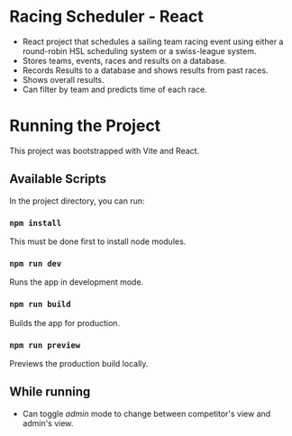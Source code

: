 # Racing Scheduler - React

* React project that schedules a sailing team racing event using either a round-robin HSL scheduling system or a swiss-league system.
* Stores teams, events, races and results on a database.
* Records Results to a database and shows results from past races.
* Shows overall results.
* Can filter by team and predicts time of each race.


# Running the Project

This project was bootstrapped with Vite and React.

## Available Scripts

In the project directory, you can run:

### `npm install`
This must be done first to install node modules.

### `npm run dev`
Runs the app in development mode.

### `npm run build`
Builds the app for production.

### `npm run preview`
Previews the production build locally.

## While running

* Can toggle *admin* mode to change between competitor's view and admin's view.

 
